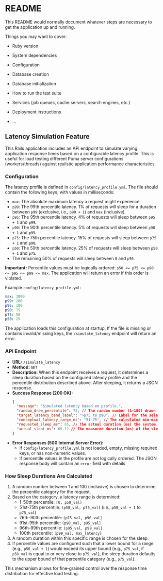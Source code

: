 # README

This README would normally document whatever steps are necessary to get the
application up and running.

Things you may want to cover:

* Ruby version

* System dependencies

* Configuration

* Database creation

* Database initialization

* How to run the test suite

* Services (job queues, cache servers, search engines, etc.)

* Deployment instructions

* ...

## Latency Simulation Feature

This Rails application includes an API endpoint to simulate varying application response times based on a configurable latency profile. This is useful for load testing different Puma server configurations (workers/threads) against realistic application performance characteristics.

### Configuration

The latency profile is defined in `config/latency_profile.yml`. The file should contain the following keys, with values in milliseconds:

-   `max`: The absolute maximum latency a request might experience.
-   `p99`: The 99th percentile latency. 1% of requests will sleep for a duration between `p99` (exclusive, i.e., `p99 + 1`) and `max` (inclusive).
-   `p95`: The 95th percentile latency. 4% of requests will sleep between `p95 + 1` and `p99`.
-   `p90`: The 90th percentile latency. 5% of requests will sleep between `p90 + 1` and `p95`.
-   `p75`: The 75th percentile latency. 15% of requests will sleep between `p75 + 1` and `p90`.
-   `p50`: The 50th percentile latency. 25% of requests will sleep between `p50 + 1` and `p75`.
-   The remaining 50% of requests will sleep between `0` and `p50`.

**Important:** Percentile values must be logically ordered: `p50 <= p75 <= p90 <= p95 <= p99 <= max`. The application will return an error if this order is violated.

Example `config/latency_profile.yml`:

```yaml
max: 3000
p99: 200
p95: 100
p90: 75
p75: 50
p50: 25
```

The application loads this configuration at startup. If the file is missing or contains invalid/missing keys, the `/simulate_latency` endpoint will return an error.

### API Endpoint

-   **URL:** `/simulate_latency`
-   **Method:** `GET`
-   **Description:** When this endpoint receives a request, it determines a sleep duration based on the configured latency profile and the percentile distribution described above. After sleeping, it returns a JSON response.
-   **Success Response (200 OK):**
    ```json
    {
      "message": "Simulated latency based on profile.",
      "random_draw_percentile": 78, // The random number (1-100) drawn for this request
      "target_latency_band_label": ">p75 to p90", // Label for the selected percentile band
      "conceptual_latency_range_ms": "51-75", // The calculated min-max sleep range for this band (e.g., p75_value+1 to p90_value)
      "requested_sleep_ms": 65, // The actual duration (ms) the system was asked to sleep
      "actual_slept_ms": 65.12 // The measured duration (ms) of the sleep operation
    }
    ```
-   **Error Responses (500 Internal Server Error):**
    -   If `config/latency_profile.yml` is not loaded, empty, missing required keys, or has non-numeric values.
    -   If percentile values in the profile are not logically ordered.
    The JSON response body will contain an `error` field with details.

### How Sleep Durations Are Calculated

1.  A random number between 1 and 100 (inclusive) is chosen to determine the percentile category for the request.
2.  Based on the category, a latency range is determined:
    -   1-50th percentile: `[0, p50_val]`
    -   51st-75th percentile: `(p50_val, p75_val]` (i.e., `p50_val + 1` to `p75_val`)
    -   76th-90th percentile: `(p75_val, p90_val]`
    -   91st-95th percentile: `(p90_val, p95_val]`
    -   96th-99th percentile: `(p95_val, p99_val]`
    -   100th percentile: `(p99_val, max_latency]`
3.  A random duration within this specific range is chosen for the sleep.
4.  If percentile values are configured such that a lower bound for a range (e.g., `p50_val + 1`) would exceed its upper bound (e.g., `p75_val`, if `p50_val` is equal to or very close to `p75_val`), the sleep duration defaults to the upper bound of that percentile category (e.g., `p75_val`).

This mechanism allows for fine-grained control over the response time distribution for effective load testing.
